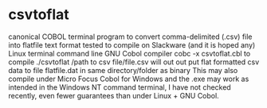 # csvtoflat
canonical COBOL terminal program to convert comma-delimited (.csv) file into flatfile text format
tested to compile on Slackware (and it is hoped any) Linux terminal command line GNU Cobol compiler
cobc -x csvtoflat.cbl to compile
./csvtoflat /path to csv file/file.csv will out out put flat formatted csv data to file flatfile.dat
in same directory/folder as binary
This may also compile under Micro Focus Cobol for Windows and the .exe may work as intended in the Windows NT command
terminal, I have not checked recently, even fewer guarantees than under Linux + GNU Cobol.
